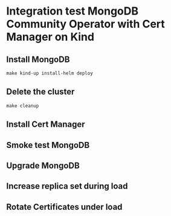 # Integration test MongoDB Community Operator with Cert Manager on Kind

## Install MongoDB
```
make kind-up install-helm deploy
```
## Delete the cluster
```
make cleanup
```
## Install Cert Manager

## Smoke test MongoDB

## Upgrade MongoDB

## Increase replica set during load

## Rotate Certificates under load